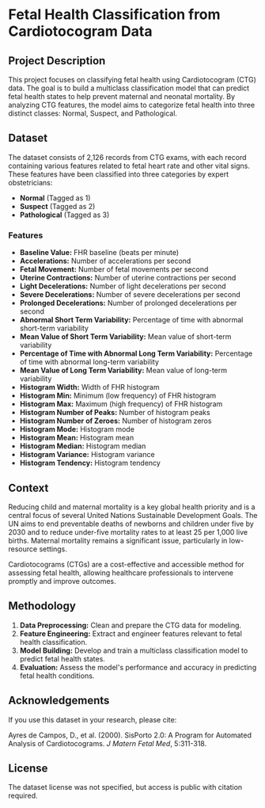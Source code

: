 # Fetal Health Classification from Cardiotocogram Data

## Project Description

This project focuses on classifying fetal health using Cardiotocogram (CTG) data. The goal is to build a multiclass classification model that can predict fetal health states to help prevent maternal and neonatal mortality. By analyzing CTG features, the model aims to categorize fetal health into three distinct classes: Normal, Suspect, and Pathological.

## Dataset

The dataset consists of 2,126 records from CTG exams, with each record containing various features related to fetal heart rate and other vital signs. These features have been classified into three categories by expert obstetricians:

- **Normal** (Tagged as 1)
- **Suspect** (Tagged as 2)
- **Pathological** (Tagged as 3)

### Features

- **Baseline Value:** FHR baseline (beats per minute)
- **Accelerations:** Number of accelerations per second
- **Fetal Movement:** Number of fetal movements per second
- **Uterine Contractions:** Number of uterine contractions per second
- **Light Decelerations:** Number of light decelerations per second
- **Severe Decelerations:** Number of severe decelerations per second
- **Prolonged Decelerations:** Number of prolonged decelerations per second
- **Abnormal Short Term Variability:** Percentage of time with abnormal short-term variability
- **Mean Value of Short Term Variability:** Mean value of short-term variability
- **Percentage of Time with Abnormal Long Term Variability:** Percentage of time with abnormal long-term variability
- **Mean Value of Long Term Variability:** Mean value of long-term variability
- **Histogram Width:** Width of FHR histogram
- **Histogram Min:** Minimum (low frequency) of FHR histogram
- **Histogram Max:** Maximum (high frequency) of FHR histogram
- **Histogram Number of Peaks:** Number of histogram peaks
- **Histogram Number of Zeroes:** Number of histogram zeros
- **Histogram Mode:** Histogram mode
- **Histogram Mean:** Histogram mean
- **Histogram Median:** Histogram median
- **Histogram Variance:** Histogram variance
- **Histogram Tendency:** Histogram tendency

## Context

Reducing child and maternal mortality is a key global health priority and is a central focus of several United Nations Sustainable Development Goals. The UN aims to end preventable deaths of newborns and children under five by 2030 and to reduce under-five mortality rates to at least 25 per 1,000 live births. Maternal mortality remains a significant issue, particularly in low-resource settings.

Cardiotocograms (CTGs) are a cost-effective and accessible method for assessing fetal health, allowing healthcare professionals to intervene promptly and improve outcomes.

## Methodology

1. **Data Preprocessing:** Clean and prepare the CTG data for modeling.
2. **Feature Engineering:** Extract and engineer features relevant to fetal health classification.
3. **Model Building:** Develop and train a multiclass classification model to predict fetal health states.
4. **Evaluation:** Assess the model's performance and accuracy in predicting fetal health conditions.

## Acknowledgements

If you use this dataset in your research, please cite:

Ayres de Campos, D., et al. (2000). SisPorto 2.0: A Program for Automated Analysis of Cardiotocograms. *J Matern Fetal Med*, 5:311-318.

## License

The dataset license was not specified, but access is public with citation required.
